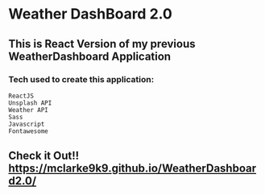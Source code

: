 # Weather DashBoard 2.0

## This is React Version of my previous WeatherDashboard Application

### Tech used to create this application:

    ReactJS
    Unsplash API
    Weather API
    Sass
    Javascript
    Fontawesome
    

## Check it Out!! https://mclarke9k9.github.io/WeatherDashboard2.0/